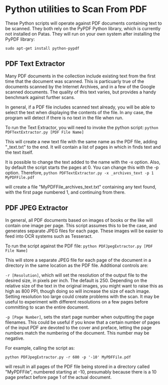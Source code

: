 # Python utilities to Scan From PDF

These Python scripts will operate against PDF documents containing text to be scanned. They both rely on the PyPDF Python library, which is currently not installed on Patas. They will run on your own system after installing the PyPDF library:

```sudo apt-get install python-pypdf```
 

## PDF Text Extractor
Many PDF documents in the collection include existing text from the first time that the document was scanned. This is particuarly true of the documents scanned by the Internet Archives, and in a few of the Google scanned documents. The quality of this text varies, but provides a handy benchmark against further scans.

In general, if a PDF file includes scanned text already, you will be able to select the text when displaying the contents of the file. In any case, the program will detect if there is no text in the file when run.

To run the Text Extractor, you will need to invoke the python script:
```python PDFTextExtractor.py [PDF File Name]```

This will create a new text file with the same name as the PDF file, adding "_text.txt" to the end. It will contain a list of pages in which in finds text and the text itself.

It is possible to change the text added to the name with the -x option. Also, by default the script starts the pages at 0. You can change this with the -p option. Therefore,
```python PDFTextExtractor.py -x _archives_text -p 1 MyPDFFile.pdf```

will create a file "MyPDFFile_archives_text.txt" containing any text found, with the first page numbered 1, and continuing from there.

## PDF JPEG Extractor
In general, all PDF documents based on images of books or the like will contain one image per page. This script assumes this to be the case, and generates separate JPEG files for each page. These images will be easier to feed into OCR systems such as Tesseract.

To run the script against the PDF file:
```python PDFJpegExtractor.py [PDF File Name]```

This will store a separate JPEG file for each page of the document in a directory in the same location as the PDF file.  Additional controls are:

```-r [Resolution]```, which will set the resolution of the output file to the desired size, in pixels per inch. The default is 250. Depending on the relative size of the text in the original images, you might want to raise this as high as 800 PPI, though doing so will increase the size of each image. Setting resolution too large could create problems with the scan. It may be useful to experiment with different resolutions on a few pages before committing to scan the entire document.

```-p [Page Number]```, sets the start page number when outputting the page filenames. This could be useful if you know that a certain number of pages of the input PDF are devoted to the cover and preface, letting the page numbers match the numbering of the document. This number may be negative.

For example, calling the script as:

```python PDFJpegExtractor.py -r 600 -p '-10' MyPDFFile.pdf```

will result in all pages of the PDF file being stored in a directory called "MyPDFFile", numbered starting at -10, presumably because there is a 10 page prefact before page 1 of the actual document.
